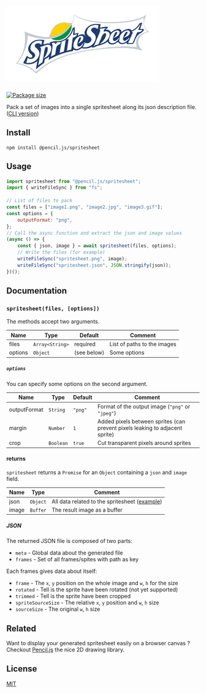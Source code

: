 # ![Spritesheet Logo](media/spritesheet-logo.png)

[![Package size](https://flat.badgen.net/bundlephobia/minzip/@pencil.js/spritesheet)](https://bundlephobia.com/result?p=@pencil.js/spritesheet)

Pack a set of images into a single spritesheet along its json description file. ([CLI version](https://github.com/pencil-js/spritesheet-cli))

## Install

    npm install @pencil.js/spritesheet

## Usage

```js
import spritesheet from "@pencil.js/spritesheet";
import { writeFileSync } from "fs";

// List of files to pack
const files = ["image1.png", "image2.jpg", "image3.gif"];
const options = {
    outputFormat: "png",
};
// Call the async function and extract the json and image values
(async () => {
    const { json, image } = await spritesheet(files, options);
    // Write the files (for example)
    writeFileSync("spritesheet.png", image);
    writeFileSync("spritesheet.json", JSON.stringify(json));
})();
```

## Documentation

### `spritesheet(files, [options])`
The methods accept two arguments.

| Name | Type | Default | Comment |
| --- | --- | --- | --- |
|files |`Array<String>` |required |List of paths to the images |
|options |`Object` |(see below) |Some options |

##### `options`
You can specify some options on the second argument.

| Name | Type | Default | Comment |
| --- | --- | --- | --- |
|outputFormat |`String` |`"png"` |Format of the output image (`"png"` or `"jpeg"`) |
|margin |`Number` |`1` |Added pixels between sprites (can prevent pixels leaking to adjacent sprite) |
|crop |`Boolean` |`true` |Cut transparent pixels around sprites |

#### returns
`spritesheet` returns a `Promise` for an `Object` containing a `json` and `image` field.

| Name | Type | Comment |
| --- | --- | --- |
|json |`Object` |All data related to the spritesheet ([example](test/snapshots/index.js.md#main)) |
|image |`Buffer` |The result image as a buffer |

##### JSON
The returned JSON file is composed of two parts:
 - `meta` - Global data about the generated file
 - `frames` - Set of all frames/spites with path as key

Each frames gives data about itself:
 - `frame` - The `x`, `y` position on the whole image and `w`, `h` for the size
 - `rotated` - Tell is the sprite have been rotated (not yet supported)
 - `trimmed` - Tell is the sprite have been cropped
 - `spriteSourceSize` - The relative `x`, `y` position and `w`, `h` size
 - `sourceSize` - The original `w`, `h` size

## Related

Want to display your generated spritesheet easily on a browser canvas ?
Checkout [Pencil.js](https://github.com/pencil-js/pencil.js/tree/master/modules/sprite) the nice 2D drawing library.

## License

[MIT](license)
